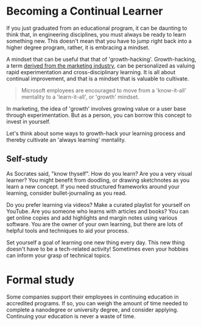 # Becoming a Continual Learner

If you just graduated from an educational program, it can be daunting to think that, in engineering disciplines, you must always be ready to learn something new. This doesn't mean that you have to jump right back into a higher degree program, rather, it is embracing a mindset.

A mindset that can be useful that that of 'growth-hacking'. Growth-hacking, a term [derived from the marketing industry](https://en.wikipedia.org/wiki/Growth_hacking), can be personalized as valuing rapid experimentation and cross-disciplinary learning. It is all about continual improvement, and that is a mindset that is valuable to cultivate. 

> Microsoft employees are encouraged to move from a 'know-it-all' mentality to a 'learn-it-all', or 'growth' mindset.

In marketing, the idea of 'growth' involves growing value or a user base through experimentation. But as a person, you can borrow this concept to invest in yourself.

Let's think about some ways to growth-hack your learning process and thereby cultivate an 'always learning' mentality.

## Self-study

As Socrates said, "know thyself". How do you learn? Are you a very visual learner? You might benefit from doodling, or drawing sketchnotes as you learn a new concept. If you need structured frameworks around your learning, consider bullet-journaling as you read. 

Do you prefer learning via videos? Make a curated playlist for yourself on YouTube. Are you someone who learns with articles and books? You can get online copies and add highlights and margin notes using various software. You are the owner of your own learning, but there are lots of helpful tools and techniques to aid your process.

Set yourself a goal of learning one new thing every day. This new thing doesn't have to be a tech-related activity! Sometimes even your hobbies can inform your grasp of technical topics.

# Formal study

Some companies support their employees in continuing education in accredited programs. If so, you can weigh the amount of time needed to complete a nanodegree or university degree, and consider applying. Continuing your education is never a waste of time.